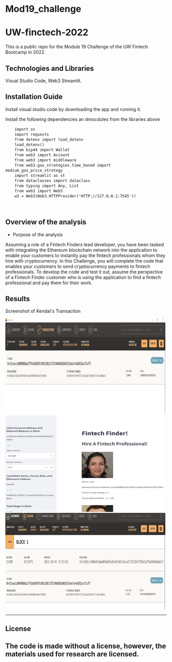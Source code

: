 # Mod19_challenge
# UW-finctech-2022
This is  a public repo for the Module 19 Challenge of the UW Fintech Bootcamp in 2022.


## Technologies and Libraries

Visual Studio Code,
Web3
Streamlit.



## Installation Guide

Install visual studio code by downloading the app and running it.

Install the following dependencies an dmocdules from the libraries above

```
    import os
    import requests
    from dotenv import load_dotenv
    load_dotenv()
    from bip44 import Wallet
    from web3 import Account
    from web3 import middleware
    from web3.gas_strategies.time_based import medium_gas_price_strategy
    import streamlit as st
    from dataclasses import dataclass
    from typing import Any, List
    from web3 import Web3
    w3 = Web3(Web3.HTTPProvider('HTTP://127.0.0.1:7545'))
    
    
```


## Overview of the analysis

* Purpose of the analysis

Assuming a role of a Fintech Finders lead developer, you have been tasked with integrating the Ethereum blockchain network into the application to enable your customers to instantly pay the fintech professionals whom they hire with cryptocurrency. In this Challenge, you will complete the code that enables your customers to send cryptocurrency payments to fintech professionals. To develop the code and test it out, assume the perspective of a Fintech Finder customer who is using the application to find a fintech professional and pay them for their work.


## Results

Screenshot of Kendal's Transaction

<img src="https://github.com/Virginia440/Mod19_challenge/blob/main/Screenshots/Transaction_Kendal.PNG" width=500 height=300>

<img src="https://github.com/Virginia440/Mod19_challenge/blob/main/Screenshots/Streamlit%20deployment%20Transaction.PNG" width=500 height=300>

<img src="https://github.com/Virginia440/Mod19_challenge/blob/main/Screenshots/Image.PNG" width=500 height=300>


---

## License
 The code is made without a license, however, the materials used for research are licensed.
---









